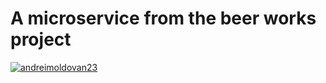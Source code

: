 # A microservice from the beer works project
[![andreimoldovan23](https://circleci.com/gh/andreimoldovan23/BeerOrderService.svg?style=svg)](https://app.circleci.com/pipelines/github/andreimoldovan23/BeerOrderService)